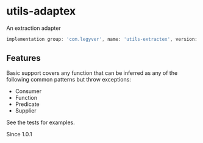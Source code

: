 # utils-adaptex
An extraction adapter

```groovy
implementation group: 'com.legyver', name: 'utils-extractex', version: '3.0.0-alpha.1'
```

## Features
Basic support covers any function that can be inferred as any of the following common patterns but throw exceptions:

- Consumer
- Function
- Predicate
- Supplier

See the tests for examples.

Since 1.0.1
